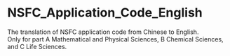 # NSFC_Application_Code_English
The translation of NSFC application code from Chinese to English.  
Only for part A Mathematical and Physical Sciences, B Chemical Sciences, and C Life Sciences.
